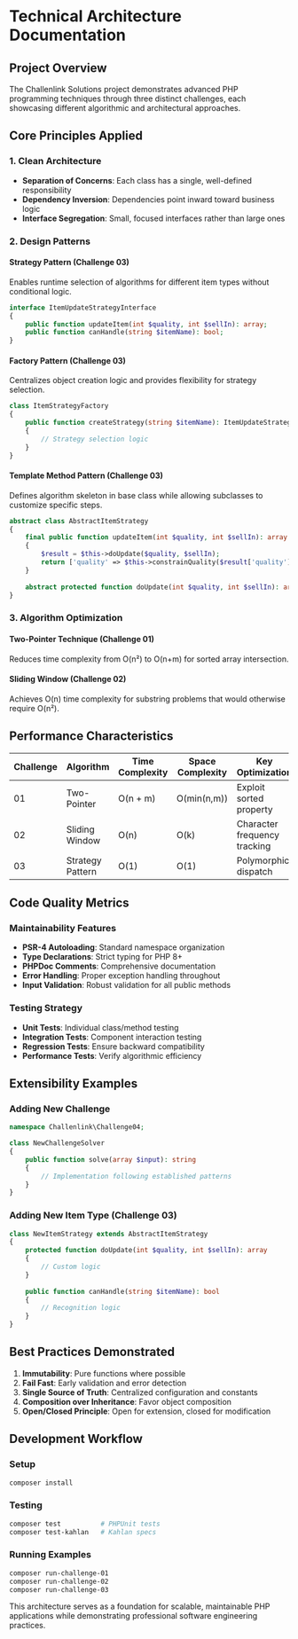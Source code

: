 # Technical Architecture Documentation

## Project Overview

The Challenlink Solutions project demonstrates advanced PHP programming techniques through three distinct challenges, each showcasing different algorithmic and architectural approaches.

## Core Principles Applied

### 1. Clean Architecture
- **Separation of Concerns**: Each class has a single, well-defined responsibility
- **Dependency Inversion**: Dependencies point inward toward business logic
- **Interface Segregation**: Small, focused interfaces rather than large ones

### 2. Design Patterns

#### Strategy Pattern (Challenge 03)
Enables runtime selection of algorithms for different item types without conditional logic.

```php
interface ItemUpdateStrategyInterface
{
    public function updateItem(int $quality, int $sellIn): array;
    public function canHandle(string $itemName): bool;
}
```

#### Factory Pattern (Challenge 03)
Centralizes object creation logic and provides flexibility for strategy selection.

```php
class ItemStrategyFactory
{
    public function createStrategy(string $itemName): ItemUpdateStrategyInterface
    {
        // Strategy selection logic
    }
}
```

#### Template Method Pattern (Challenge 03)
Defines algorithm skeleton in base class while allowing subclasses to customize specific steps.

```php
abstract class AbstractItemStrategy
{
    final public function updateItem(int $quality, int $sellIn): array
    {
        $result = $this->doUpdate($quality, $sellIn);
        return ['quality' => $this->constrainQuality($result['quality']), ...];
    }
    
    abstract protected function doUpdate(int $quality, int $sellIn): array;
}
```

### 3. Algorithm Optimization

#### Two-Pointer Technique (Challenge 01)
Reduces time complexity from O(n²) to O(n+m) for sorted array intersection.

#### Sliding Window (Challenge 02)
Achieves O(n) time complexity for substring problems that would otherwise require O(n²).

## Performance Characteristics

| Challenge | Algorithm | Time Complexity | Space Complexity | Key Optimization |
|-----------|-----------|-----------------|------------------|------------------|
| 01 | Two-Pointer | O(n + m) | O(min(n,m)) | Exploit sorted property |
| 02 | Sliding Window | O(n) | O(k) | Character frequency tracking |
| 03 | Strategy Pattern | O(1) | O(1) | Polymorphic dispatch |

## Code Quality Metrics

### Maintainability Features
- **PSR-4 Autoloading**: Standard namespace organization
- **Type Declarations**: Strict typing for PHP 8+
- **PHPDoc Comments**: Comprehensive documentation
- **Error Handling**: Proper exception handling throughout
- **Input Validation**: Robust validation for all public methods

### Testing Strategy
- **Unit Tests**: Individual class/method testing
- **Integration Tests**: Component interaction testing
- **Regression Tests**: Ensure backward compatibility
- **Performance Tests**: Verify algorithmic efficiency

## Extensibility Examples

### Adding New Challenge
```php
namespace Challenlink\Challenge04;

class NewChallengeSolver
{
    public function solve(array $input): string
    {
        // Implementation following established patterns
    }
}
```

### Adding New Item Type (Challenge 03)
```php
class NewItemStrategy extends AbstractItemStrategy
{
    protected function doUpdate(int $quality, int $sellIn): array
    {
        // Custom logic
    }
    
    public function canHandle(string $itemName): bool
    {
        // Recognition logic
    }
}
```

## Best Practices Demonstrated

1. **Immutability**: Pure functions where possible
2. **Fail Fast**: Early validation and error detection
3. **Single Source of Truth**: Centralized configuration and constants
4. **Composition over Inheritance**: Favor object composition
5. **Open/Closed Principle**: Open for extension, closed for modification

## Development Workflow

### Setup
```bash
composer install
```

### Testing
```bash
composer test          # PHPUnit tests
composer test-kahlan   # Kahlan specs
```

### Running Examples
```bash
composer run-challenge-01
composer run-challenge-02
composer run-challenge-03
```

This architecture serves as a foundation for scalable, maintainable PHP applications while demonstrating professional software engineering practices.
